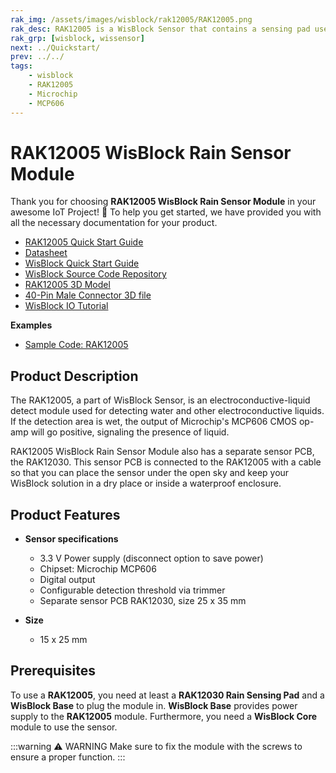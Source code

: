 ```yaml
---
rak_img: /assets/images/wisblock/rak12005/RAK12005.png
rak_desc: RAK12005 is a WisBlock Sensor that contains a sensing pad used for detecting water like rain and other electroconductive liquids.
rak_grp: [wisblock, wissensor]
next: ../Quickstart/
prev: ../../
tags:
    - wisblock
    - RAK12005
    - Microchip
    - MCP606
---
```



# RAK12005 WisBlock Rain Sensor Module

Thank you for choosing **RAK12005 WisBlock Rain Sensor Module** in your awesome IoT Project! 🎉 To help you get started, we have provided you with all the necessary documentation for your product.

* [RAK12005 Quick Start Guide](../Quickstart/)
* [Datasheet](../Datasheet/)
* <a href="../../Quickstart/" target="_blank">WisBlock Quick Start Guide</a>
* [WisBlock Source Code Repository](https://github.com/RAKWireless/WisBlock/)
* [RAK12005 3D Model](https://downloads.rakwireless.com/3D_File/WisBlock/3D_RAK12005.step)
* [40-Pin Male Connector 3D file](https://downloads.rakwireless.com/3D_File/Accessory/WisConnector/M40S1003K6M.stp)
* [WisBlock IO Tutorial](https://docs.rakwireless.com/Knowledge-Hub/Learn/WisBlock-IO-Tutorial/)

**Examples**

* [Sample Code: RAK12005](https://github.com/RAKWireless/WisBlock/blob/master/examples/common/IO/RAK12005_WaterDetector/RAK12005_WaterDetector.ino)

## Product Description

The RAK12005, a part of WisBlock Sensor, is an electroconductive-liquid detect module used for detecting water and other electroconductive liquids. If the detection area is wet, the output of Microchip's MCP606 CMOS op-amp will go positive, signaling the presence of liquid.

RAK12005 WisBlock Rain Sensor Module also has a separate sensor PCB, the RAK12030. This sensor PCB is connected to the RAK12005 with a cable so that you can place the sensor under the open sky and keep your WisBlock solution in a dry place or inside a waterproof enclosure.

## Product Features

* **Sensor specifications**
    * 3.3&nbsp;V Power supply (disconnect option to save power)
    * Chipset: Microchip MCP606
    * Digital output
    * Configurable detection threshold via trimmer
    * Separate sensor PCB RAK12030, size 25 x 35&nbsp;mm

* **Size**
    * 15 x 25&nbsp;mm

## Prerequisites

To use a **RAK12005**, you need at least a **RAK12030 Rain Sensing Pad** and a **WisBlock Base** to plug the module in. **WisBlock Base** provides power supply to the **RAK12005** module. Furthermore, you need a **WisBlock Core** module to use the sensor.

:::warning ⚠️ WARNING
Make sure to fix the module with the screws to ensure a proper function.
:::